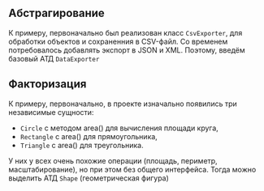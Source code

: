 ## Абстрагирование
К примеру, первоначально был реализован класс ```CsvExporter```, для обработки объектов и сохраненния в CSV-файл. 
Со временем потребовалось добавлять экспорт в JSON и XML. Поэтому, введём базовый АТД ```DataExporter``` 


##  Факторизация
К примеру, первоначально, в проекте изначально появились три независимые сущности:
* ```Circle``` с методом area() для вычисления площади круга,
* ```Rectangle``` с area() для прямоугольника,
* ```Triangle``` с area() для треугольника.

У них у всех очень похожие операции (площадь, периметр, масштабирование), но при этом без общего
интерфейса. Тогда можно выделить АТД ```Shape``` (геометрическая фигура)
